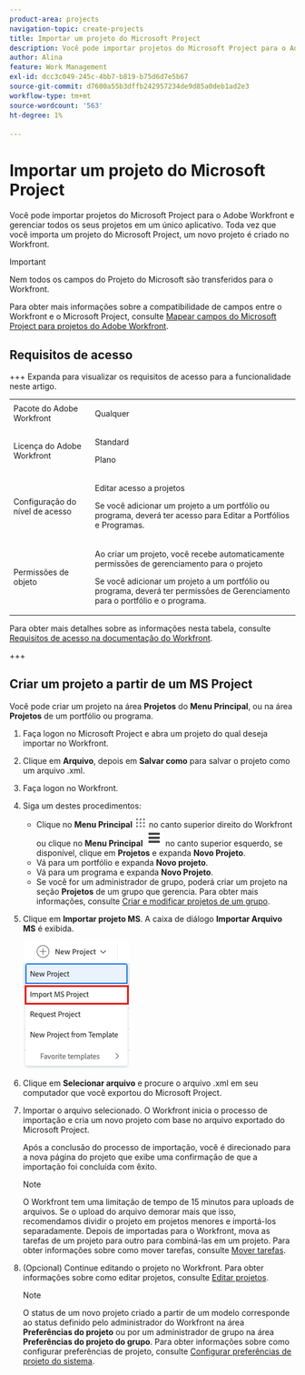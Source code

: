 ```yaml
---
product-area: projects
navigation-topic: create-projects
title: Importar um projeto do Microsoft Project
description: Você pode importar projetos do Microsoft Project para o Adobe Workfront e gerenciar todos os seus projetos em um único aplicativo. Toda vez que você importa um projeto do Microsoft Project, um novo projeto é criado no Workfront.
author: Alina
feature: Work Management
exl-id: dcc3c049-245c-4bb7-b819-b75d6d7e5b67
source-git-commit: d7600a55b3dffb242957234de9d85a0deb1ad2e3
workflow-type: tm+mt
source-wordcount: '563'
ht-degree: 1%

---
```


# Importar um projeto do Microsoft Project

<!-- Audited: 4/2025 -->

Você pode importar projetos do Microsoft Project para o Adobe Workfront e gerenciar todos os seus projetos em um único aplicativo. Toda vez que você importa um projeto do Microsoft Project, um novo projeto é criado no Workfront.

>[!IMPORTANT]
>
>Nem todos os campos do Projeto do Microsoft são transferidos para o Workfront.
>
>Para obter mais informações sobre a compatibilidade de campos entre o Workfront e o Microsoft Project, consulte [Mapear campos do Microsoft Project para projetos do Adobe Workfront](../../../manage-work/projects/manage-projects/map-ms-project-fields-to-workfront.md).

## Requisitos de acesso

+++ Expanda para visualizar os requisitos de acesso para a funcionalidade neste artigo. 

<table style="table-layout:auto"> 
 <col> 
 <col> 
 <tbody> 
  <tr> 
   <td role="rowheader">Pacote do Adobe Workfront</td> 
   <td> <p>Qualquer</p> </td> 
  </tr> 
  <tr> 
   <td role="rowheader">Licença do Adobe Workfront</td> 
   <td> <p>Standard</p> 
    <p>Plano</p>
   </td> 
  </tr> 
  <tr> 
   <td role="rowheader">Configuração do nível de acesso</td> 
   <td> <p>Editar acesso a projetos</p> 
   <p>Se você adicionar um projeto a um portfólio ou programa, deverá ter acesso para Editar a Portfólios e Programas.</p>
   </td> 
  </tr> 
  <tr> 
   <td role="rowheader">Permissões de objeto</td> 
   <td> <p>Ao criar um projeto, você recebe automaticamente permissões de gerenciamento para o projeto</p>
   <p>Se você adicionar um projeto a um portfólio ou programa, deverá ter permissões de Gerenciamento para o portfólio e o programa.</p>
   </td> 
    </td> 
  </tr> 
 </tbody> 
</table>

Para obter mais detalhes sobre as informações nesta tabela, consulte [Requisitos de acesso na documentação do Workfront](/help/quicksilver/administration-and-setup/add-users/access-levels-and-object-permissions/access-level-requirements-in-documentation.md).

+++

<!--old permissions model: 

<table style="table-layout:auto"> 
 <col> 
 <col> 
 <tbody> 
  <tr> 
   <td role="rowheader">Adobe Workfront plan</td> 
   <td> <p>Any</p> </td> 
  </tr> 
  <tr> 
   <td role="rowheader">Adobe Workfront license</td> 
   <td> <p>New: Standard </p> 
   Or
   <p>Current: Plan </p>
   </td> 
  </tr> 
  <tr> 
   <td role="rowheader">Access level</td> 
   <td> <p>Edit access to Projects</p> </td> 
  </tr> 
  <tr> 
   <td role="rowheader">Object permissions</td> 
   <td> <p>When you create a project you automatically receive Manage permissions to the project </p> </td> 
  </tr> 
 </tbody> 
</table>

-->

## Criar um projeto a partir de um MS Project

Você pode criar um projeto na área **Projetos** do **Menu Principal**, ou na área **Projetos** de um portfólio ou programa.

1. Faça logon no Microsoft Project e abra um projeto do qual deseja importar no Workfront.
1. Clique em **Arquivo**, depois em **Salvar como** para salvar o projeto como um arquivo .xml.

1. Faça logon no Workfront.
1. Siga um destes procedimentos:

   * Clique no **Menu Principal** ![ícone Menu Principal](assets/main-menu-icon.png) no canto superior direito do Workfront ou clique no **Menu Principal** ![Linhas do Menu Principal](assets/lines-main-menu.png) no canto superior esquerdo, se disponível, clique em **Projetos** e expanda **Novo Projeto**.
   * Vá para um portfólio e expanda **Novo projeto**.
   * Vá para um programa e expanda **Novo Projeto**.
   * Se você for um administrador de grupo, poderá criar um projeto na seção **Projetos** de um grupo que gerencia. Para obter mais informações, consulte [Criar e modificar projetos de um grupo](../../../administration-and-setup/manage-groups/work-with-group-objects/create-and-modify-a-groups-projects.md).

1. Clique em **Importar projeto MS**. A caixa de diálogo **Importar Arquivo MS** é exibida.

   ![Lista suspensa de novos projetos](assets/import-ms-project-option.png)

1. Clique em **Selecionar arquivo** e procure o arquivo .xml em seu computador que você exportou do Microsoft Project.
1. Importar o arquivo selecionado. O Workfront inicia o processo de importação e cria um novo projeto com base no arquivo exportado do Microsoft Project.

   Após a conclusão do processo de importação, você é direcionado para a nova página do projeto que exibe uma confirmação de que a importação foi concluída com êxito.

   >[!NOTE]
   >
   >O Workfront tem uma limitação de tempo de 15 minutos para uploads de arquivos. Se o upload do arquivo demorar mais que isso, recomendamos dividir o projeto em projetos menores e importá-los separadamente. Depois de importadas para o Workfront, mova as tarefas de um projeto para outro para combiná-las em um projeto. Para obter informações sobre como mover tarefas, consulte [Mover tarefas](../../../manage-work/tasks/manage-tasks/move-tasks.md).

1. (Opcional) Continue editando o projeto no Workfront. Para obter informações sobre como editar projetos, consulte [Editar projetos](../../../manage-work/projects/manage-projects/edit-projects.md).


   >[!NOTE]
   >
   >O status de um novo projeto criado a partir de um modelo corresponde ao status definido pelo administrador do Workfront na área **Preferências do projeto** ou por um administrador de grupo na área **Preferências do projeto do grupo**. Para obter informações sobre como configurar preferências de projeto, consulte [Configurar preferências de projeto do sistema](../../../administration-and-setup/set-up-workfront/configure-system-defaults/set-project-preferences.md).
